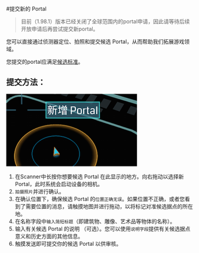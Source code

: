 #提交新的 Portal

> 目前（1.98.1）版本已经关闭了全球范围内的portal申请，因此请等待后续开放申请后再尝试提交新portal。

您可以直接通过侦测器定位、拍照和提交候选 Portal，从而帮助我们拓展游戏领域。

您提交的portal应满足[候选标准](https://support.google.com/ingress/answer/3066197?&ref_topic=2799270)。

提交方法：
---
![新的portal](images/new_portal.png)
1. 在Scanner中长按你想要候选 Portal 在此显示的地方。向右拖动以选择新 Portal，此时系统会启动设备的相机。
2. `拍摄照片`并进行确认。
3. 在确认位置下，确保候选 Portal 的`位置正确无误`。如果位置不正确，或者您看到了需要位置的消息，请触摸地图并进行拖动，以将标记对准候选据点的所在地。
4. 在名称字段中`输入简短标题`（即建筑物、雕像、艺术品等物体的名称）。
5. 输入有关候选 Portal 的说明 （可选）。您可以使用`说明字段`提供有关候选据点意义和历史方面的其他信息。
6. 触摸发送即可提交你的候选 Portal 以供审核。
